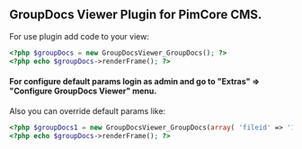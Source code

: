 ## GroupDocs Viewer Plugin for PimCore CMS.

For use plugin add code to your view:
```php
<?php $groupDocs = new GroupDocsViewer_GroupDocs(); ?>
<?php echo $groupDocs->renderFrame(); ?>
```

#### For configure default params login as admin and go to "Extras" => "Configure GroupDocs Viewer"  menu.

Also you can override default params like:
```php
<?php $groupDocs1 = new GroupDocsViewer_GroupDocs(array( 'fileid' => '123', 'frameborder' => '1', 'width' => '680', 'height' => '900' )); ?>
<?php echo $groupDocs->renderFrame(); ?>
```
